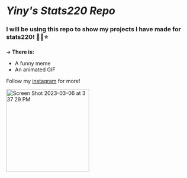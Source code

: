 # *Yiny's Stats220 Repo*

### I will be using this repo to show my projects I have made for stats220! 💞✨⭐️

➔ **There is:**

* A funny meme 
* An animated GIF

Follow my [instagram](https://www.instagram.com/yiny.wu/) for more!

<img width="224" alt="Screen Shot 2023-03-06 at 3 37 29 PM" src="https://user-images.githubusercontent.com/100813884/223006794-5aa94268-7307-4335-998c-4550def5888b.png">





